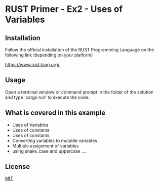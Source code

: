 # RUST Primer - Ex2 - Uses of Variables 


## Installation

Follow the official installation of the RUST Programming Language on the following link (depending on your platform)

https://www.rust-lang.org/

## Usage

Open a terminal window or command prompt in the folder of the solution and type 'cargo run' to execute the code. 

## What is covered in this example

- Uses of Variables 
- Uses of constants
- Uses of constants 
- Converting variables to mutable variables 
- Multiple assignment of variables
- using snake_case and uppercase ....

## License
[MIT](https://choosealicense.com/licenses/mit/)